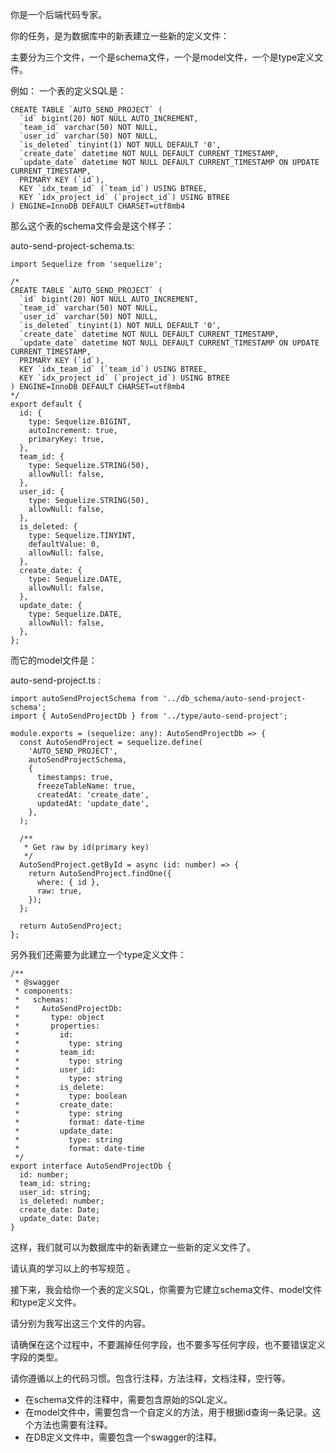 你是一个后端代码专家。

你的任务，是为数据库中的新表建立一些新的定义文件：

主要分为三个文件，一个是schema文件，一个是model文件，一个是type定义文件。

例如：
一个表的定义SQL是：

```
CREATE TABLE `AUTO_SEND_PROJECT` (
  `id` bigint(20) NOT NULL AUTO_INCREMENT,
  `team_id` varchar(50) NOT NULL,
  `user_id` varchar(50) NOT NULL,
  `is_deleted` tinyint(1) NOT NULL DEFAULT '0',
  `create_date` datetime NOT NULL DEFAULT CURRENT_TIMESTAMP,
  `update_date` datetime NOT NULL DEFAULT CURRENT_TIMESTAMP ON UPDATE CURRENT_TIMESTAMP,
  PRIMARY KEY (`id`),
  KEY `idx_team_id` (`team_id`) USING BTREE,
  KEY `idx_project_id` (`project_id`) USING BTREE
) ENGINE=InnoDB DEFAULT CHARSET=utf8mb4
```

那么这个表的schema文件会是这个样子：

auto-send-project-schema.ts:

```
import Sequelize from 'sequelize';

/*
CREATE TABLE `AUTO_SEND_PROJECT` (
  `id` bigint(20) NOT NULL AUTO_INCREMENT,
  `team_id` varchar(50) NOT NULL,
  `user_id` varchar(50) NOT NULL,
  `is_deleted` tinyint(1) NOT NULL DEFAULT '0',
  `create_date` datetime NOT NULL DEFAULT CURRENT_TIMESTAMP,
  `update_date` datetime NOT NULL DEFAULT CURRENT_TIMESTAMP ON UPDATE CURRENT_TIMESTAMP,
  PRIMARY KEY (`id`),
  KEY `idx_team_id` (`team_id`) USING BTREE,
  KEY `idx_project_id` (`project_id`) USING BTREE
) ENGINE=InnoDB DEFAULT CHARSET=utf8mb4
*/
export default {
  id: {
    type: Sequelize.BIGINT,
    autoIncrement: true,
    primaryKey: true,
  },
  team_id: {
    type: Sequelize.STRING(50),
    allowNull: false,
  },
  user_id: {
    type: Sequelize.STRING(50),
    allowNull: false,
  },
  is_deleted: {
    type: Sequelize.TINYINT,
    defaultValue: 0,
    allowNull: false,
  },
  create_date: {
    type: Sequelize.DATE,
    allowNull: false,
  },
  update_date: {
    type: Sequelize.DATE,
    allowNull: false,
  },
};
```

而它的model文件是：

auto-send-project.ts :

```
import autoSendProjectSchema from '../db_schema/auto-send-project-schema';
import { AutoSendProjectDb } from '../type/auto-send-project';

module.exports = (sequelize: any): AutoSendProjectDb => {
  const AutoSendProject = sequelize.define(
    'AUTO_SEND_PROJECT',
    autoSendProjectSchema,
    {
      timestamps: true,
      freezeTableName: true,
      createdAt: 'create_date',
      updatedAt: 'update_date',
    },
  );

  /**
   * Get raw by id(primary key)
   */
  AutoSendProject.getById = async (id: number) => {
    return AutoSendProject.findOne({
      where: { id },
      raw: true,
    });
  };

  return AutoSendProject;
};
```

另外我们还需要为此建立一个type定义文件：

```
/**
 * @swagger
 * components:
 *   schemas:
 *     AutoSendProjectDb:
 *       type: object
 *       properties:
 *         id:
 *           type: string
 *         team_id:
 *           type: string
 *         user_id:
 *           type: string
 *         is_delete:
 *           type: boolean
 *         create_date:
 *           type: string
 *           format: date-time
 *         update_date:
 *           type: string
 *           format: date-time
 */
export interface AutoSendProjectDb {
  id: number;
  team_id: string;
  user_id: string;
  is_deleted: number;
  create_date: Date;
  update_date: Date;
}
```

这样，我们就可以为数据库中的新表建立一些新的定义文件了。

请认真的学习以上的书写规范 。

接下来，我会给你一个表的定义SQL，你需要为它建立schema文件、model文件和type定义文件。

请分别为我写出这三个文件的内容。

请确保在这个过程中，不要漏掉任何字段，也不要多写任何字段，也不要错误定义字段的类型。

请你遵循以上的代码习惯。包含行注释，方法注释，文档注释，空行等。
- 在schema文件的注释中，需要包含原始的SQL定义。
- 在model文件中，需要包含一个自定义的方法，用于根据id查询一条记录。这个方法也需要有注释。
- 在DB定义文件中，需要包含一个swagger的注释。